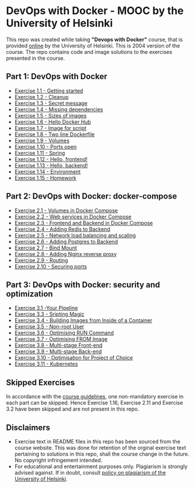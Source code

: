 # DevOps with Docker - MOOC by the University of Helsinki

This repo was created while taking **"Devops with Docker"** course, that is provided [online](https://devopswithdocker.com/) by the University of Helsinki. 
This is 2004 version of the course. The repo contains code and image solutions to the exercises presented in the course.

## Part 1: DevOps with Docker

* [Exercise 1.1 - Getting started](https://github.com/VikSil/DevOps_with_Docker/blob/trunk/Part1/Exercise_1.1)
* [Exercise 1.2 - Cleanup](https://github.com/VikSil/DevOps_with_Docker/blob/trunk/Part1/Exercise_1.2)
* [Exercise 1.3 - Secret message](https://github.com/VikSil/DevOps_with_Docker/blob/trunk/Part1/Exercise_1.3)
* [Exercise 1.4 - Missing dependencies](https://github.com/VikSil/DevOps_with_Docker/blob/trunk/Part1/Exercise_1.4)
* [Exercise 1.5 - Sizes of images](https://github.com/VikSil/DevOps_with_Docker/blob/trunk/Part1/Exercise_1.5)
* [Exercise 1.6 - Hello Docker Hub](https://github.com/VikSil/DevOps_with_Docker/blob/trunk/Part1/Exercise_1.6)
* [Exercise 1.7 - Image for script](https://github.com/VikSil/DevOps_with_Docker/tree/trunk/Part1/Exercise_1.7)
* [Exercise 1.8 - Two line Dockerfile](https://github.com/VikSil/DevOps_with_Docker/tree/trunk/Part1/Exercise_1.8)
* [Exercise 1.9 - Volumes](https://github.com/VikSil/DevOps_with_Docker/tree/trunk/Part1/Exercise_1.9)
* [Exercise 1.10 - Ports open](https://github.com/VikSil/DevOps_with_Docker/blob/trunk/Part1/Exercise_1.10)
* [Exercise 1.11 - Spring](https://github.com/VikSil/DevOps_with_Docker/tree/trunk/Part1/Exercise_1.11)
* [Exercise 1.12 - Hello, frontend!](https://github.com/VikSil/DevOps_with_Docker/tree/trunk/Part1/Exercise_1.12)
* [Exercise 1.13 - Hello, backend!](https://github.com/VikSil/DevOps_with_Docker/tree/trunk/Part1/Exercise_1.13)
* [Exercise 1.14 - Environment](https://github.com/VikSil/DevOps_with_Docker/tree/trunk/Part1/Exercise_1.14)
* [Exercise 1.15 - Homework](https://github.com/VikSil/DevOps_with_Docker/blob/trunk/Part1/Exercise_1.15)

## Part 2: DevOps with Docker: docker-compose

* [Exercise 2.1 - Volumes in Docker Compose](https://github.com/VikSil/DevOps_with_Docker/blob/trunk/Part2/Exercise_2.1)
* [Exercise 2.2 - Web services in Docker Compose](https://github.com/VikSil/DevOps_with_Docker/blob/trunk/Part2/Exercise_2.2)
* [Exercise 2.3 - Frontend and Backend in Docker Compose](https://github.com/VikSil/DevOps_with_Docker/blob/trunk/Part2/Exercise_2.3)
* [Exercise 2.4 - Adding Redis to Backend](https://github.com/VikSil/DevOps_with_Docker/blob/trunk/Part2/Exercise_2.4)
* [Exercise 2.5 - Network load balancing and scaling](https://github.com/VikSil/DevOps_with_Docker/blob/trunk/Part2/Exercise_2.5.png)
* [Exercise 2.6 - Adding Postgres to Backend](https://github.com/VikSil/DevOps_with_Docker/blob/trunk/Part2/Exercise_2.6)
* [Exercise 2.7 - Bind Mount](https://github.com/VikSil/DevOps_with_Docker/blob/trunk/Part2/Exercise_2.7)
* [Exercise 2.8 - Adding Nginx reverse proxy](https://github.com/VikSil/DevOps_with_Docker/blob/trunk/Part2/Exercise_2.8)
* [Exercise 2.9 - Routing](https://github.com/VikSil/DevOps_with_Docker/blob/trunk/Part2/Exercise_2.9)
* [Exercise 2.10 - Securing ports](https://github.com/VikSil/DevOps_with_Docker/blob/trunk/Part2/Exercise_2.10)

## Part 3: DevOps with Docker: security and optimization

* [Exercise 3.1 -Your Pipeline](https://github.com/VikSil/DevOps_with_Docker/blob/trunk/Part3/Exercise_3.1.txt)
* [Exercise 3.3 - Sripting Magic](https://github.com/VikSil/DevOps_with_Docker/blob/trunk/Part3/Exercise_3.3)
* [Exercise 3.4 - Building Images from Inside of a Container](https://github.com/VikSil/DevOps_with_Docker/blob/trunk/Part3/Exercise_3.4)
* [Exercise 3.5 - Non-root User](https://github.com/VikSil/DevOps_with_Docker/blob/trunk/Part3/Exercise_3.5)
* [Exercise 3.6 - Optimising RUN Command](https://github.com/VikSil/DevOps_with_Docker/blob/trunk/Part3/Exercise_3.6)
* [Exercise 3.7 - Optimising FROM Image](https://github.com/VikSil/DevOps_with_Docker/blob/trunk/Part3/Exercise_3.7)
* [Exercise 3.8 - Multi-stage Front-end](https://github.com/VikSil/DevOps_with_Docker/blob/trunk/Part3/Exercise_3.8)
* [Exercise 3.9 - Multi-stage Back-end](https://github.com/VikSil/DevOps_with_Docker/blob/trunk/Part3/Exercise_3.9)
* [Exercise 3.10 - Optimisation for Project of Choice](https://github.com/VikSil/DevOps_with_Docker/blob/trunk/Part3/Exercise_3.10)
* [Exercise 3.11 - Kubernetes](https://github.com/VikSil/DevOps_with_Docker/blob/trunk/Part3/Exercise_3.11)


## Skipped Exercises

In accordance with the [course guidelines](https://devopswithdocker.com/getting-started#grading), one non-mandatory exercise in each part can be skipped. Hence Exercise 1.16, Exercise 2.11 and Exercise 3.2 have been skipped and are not present in this repo.  

## Disclaimers

* Exercise text in README files in this repo has been sourced from the course website. This was done for retention of the orginal exercise text pertaining to solutions in this repo, shall the course change in the future. No copyright infringement intended.
* For educational and entertainment purposes only. Plagiarism is strongly advised against. If in doubt, consult [policy on plagiarism of the University of Helsinki](https://studies.helsinki.fi/instructions/article/what-cheating-and-plagiarism).